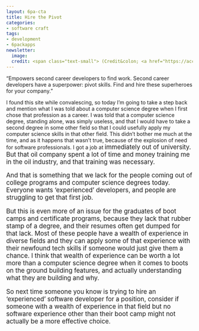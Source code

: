 ```yaml
---
layout: 6pa-cta
title: Hire the Pivot
categories:
- software craft
tags:
- development
- 6packapps
newsletter:
  image:
  credit: <span class="text-small"> (Credit&colon; <a href="https://accordingtodevin.tumblr.com/">According to Devin</a>)</span>
---
```

“Empowers second career developers to find work. Second career developers have a superpower: pivot skills. Find and hire these superheroes for your company.”

I found this site while convalescing, so today I’m going to take a step back and mention what I was told about a computer science degree when I first chose that profession as a career. I was told that a computer science degree, standing alone, was simply useless, and that I would have to take a second degree in some other field so that I could usefully apply my computer science skills in that other field. This didn’t bother me much at the time, and as it happens that wasn’t true, because of the explosion of need for software professionals. I got a job at <big oil company> immediately out of university. But that oil company spent a lot of time and money training me in the oil industry, and that training was necessary.

And that is something that we lack for the people coming out of college programs and computer science degrees today. Everyone wants ‘experienced’ developers, and people are struggling to get that first job.

But this is even more of an issue for the graduates of boot camps and certificate programs, because they lack that rubber stamp of a degree, and their resumes often get dumped for that lack. Most of these people have a wealth of experience in diverse fields and they can apply some of that experience with their newfound tech skills if someone would just give them a chance. I think that wealth of experience can be worth a lot more than a computer science degree when it comes to boots on the ground building features, and actually understanding what they are building and why.

So next time someone you know is trying to hire an ‘experienced’ software developer for a position, consider if someone with a wealth of experience in that field but no software experience other than their boot camp might not actually be a more effective choice.